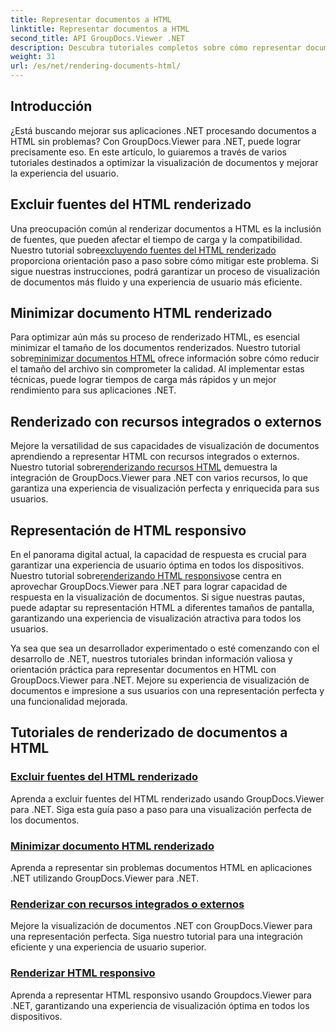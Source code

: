 ```yaml
---
title: Representar documentos a HTML
linktitle: Representar documentos a HTML
second_title: API GroupDocs.Viewer .NET
description: Descubra tutoriales completos sobre cómo representar documentos en HTML utilizando GroupDocs.Viewer para .NET. Aprenda técnicas para la visualización de documentos y una experiencia de usuario mejorada.
weight: 31
url: /es/net/rendering-documents-html/
---
```


## Introducción

¿Está buscando mejorar sus aplicaciones .NET procesando documentos a HTML sin problemas? Con GroupDocs.Viewer para .NET, puede lograr precisamente eso. En este artículo, lo guiaremos a través de varios tutoriales destinados a optimizar la visualización de documentos y mejorar la experiencia del usuario.

## Excluir fuentes del HTML renderizado
 Una preocupación común al renderizar documentos a HTML es la inclusión de fuentes, que pueden afectar el tiempo de carga y la compatibilidad. Nuestro tutorial sobre[excluyendo fuentes del HTML renderizado](./exclude-fonts-html/) proporciona orientación paso a paso sobre cómo mitigar este problema. Si sigue nuestras instrucciones, podrá garantizar un proceso de visualización de documentos más fluido y una experiencia de usuario más eficiente. 

## Minimizar documento HTML renderizado
Para optimizar aún más su proceso de renderizado HTML, es esencial minimizar el tamaño de los documentos renderizados. Nuestro tutorial sobre[minimizar documentos HTML](./minify-html/) ofrece información sobre cómo reducir el tamaño del archivo sin comprometer la calidad. Al implementar estas técnicas, puede lograr tiempos de carga más rápidos y un mejor rendimiento para sus aplicaciones .NET.

## Renderizado con recursos integrados o externos
 Mejore la versatilidad de sus capacidades de visualización de documentos aprendiendo a representar HTML con recursos integrados o externos. Nuestro tutorial sobre[renderizando recursos HTML](./render-html-resources/) demuestra la integración de GroupDocs.Viewer para .NET con varios recursos, lo que garantiza una experiencia de visualización perfecta y enriquecida para sus usuarios.

## Representación de HTML responsivo
 En el panorama digital actual, la capacidad de respuesta es crucial para garantizar una experiencia de usuario óptima en todos los dispositivos. Nuestro tutorial sobre[renderizando HTML responsivo](./render-responsive-html/)se centra en aprovechar GroupDocs.Viewer para .NET para lograr capacidad de respuesta en la visualización de documentos. Si sigue nuestras pautas, puede adaptar su representación HTML a diferentes tamaños de pantalla, garantizando una experiencia de visualización atractiva para todos los usuarios.

Ya sea que sea un desarrollador experimentado o esté comenzando con el desarrollo de .NET, nuestros tutoriales brindan información valiosa y orientación práctica para representar documentos en HTML con GroupDocs.Viewer para .NET. Mejore su experiencia de visualización de documentos e impresione a sus usuarios con una representación perfecta y una funcionalidad mejorada.

## Tutoriales de renderizado de documentos a HTML
### [Excluir fuentes del HTML renderizado](./exclude-fonts-html/)
Aprenda a excluir fuentes del HTML renderizado usando GroupDocs.Viewer para .NET. Siga esta guía paso a paso para una visualización perfecta de los documentos.
### [Minimizar documento HTML renderizado](./minify-html/)
Aprenda a representar sin problemas documentos HTML en aplicaciones .NET utilizando GroupDocs.Viewer para .NET.
### [Renderizar con recursos integrados o externos](./render-html-resources/)
Mejore la visualización de documentos .NET con GroupDocs.Viewer para una representación perfecta. Siga nuestro tutorial para una integración eficiente y una experiencia de usuario superior.
### [Renderizar HTML responsivo](./render-responsive-html/)
Aprenda a representar HTML responsivo usando Groupdocs.Viewer para .NET, garantizando una experiencia de visualización óptima en todos los dispositivos.